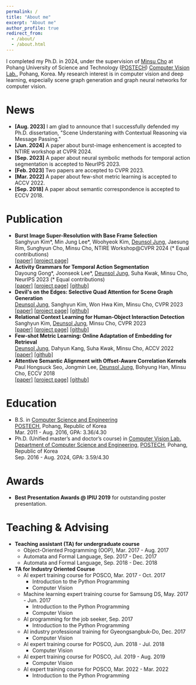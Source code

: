 ```yaml
---
permalink: /
title: "About me"
excerpt: "About me"
author_profile: true
redirect_from: 
  - /about/
  - /about.html
---
```

I completed my Ph.D. in 2024, under the supervision of [Minsu Cho](https://cvlab.postech.ac.kr/~mcho) at Pohang University of Science and Technology ([POSTECH](https://postech.ac.kr)) [Computer Vision Lab.](https://cvlab.postech.ac.kr/lab), Pohang, Korea. My research interest is in computer vision and deep learning, especially scene graph generation and graph neural networks for computer vision. 

News
======
- **[Aug. 2023]** I am glad to announce that I successfully defended my Ph.D. dissertation, "Scene Understaning with Contextual Reasoning via Message Passing."
- **[Jun. 2024]** A paper about burst-image enhencement is accepted to NTIRE workshop at CVPR 2024. 
- **[Sep. 2023]** A paper about neural symbolic methods for temporal action segmentation is accepted to NeurIPS 2023.
- **[Feb. 2023]** Two papers are accepted to CVPR 2023. 
- **[Mar. 2022]** A paper about few-shot metric learning is accepted to ACCV 2022. 
- **[Sep. 2018]** A paper about semantic correspondence is accepted to ECCV 2018. 

Publication
======
- **Burst Image Super-Resolution with Base Frame Selection** <br> Sanghyun Kim\*, Min Jung Lee\*, Woohyeok Kim, <ins>Deunsol Jung</ins>, Jaesung Rim, Sunghyun Cho, Minsu Cho, NTIRE Workshop@CVPR 2024 (\* Equal contributions) <br> [[paper]](https://arxiv.org/abs/2406.17869) [[project page]](https://postech-cvlab.github.io/Burst_FSN/)
- **Activity Grammars for Temporal Action Segmentation** <br> Dayoung Gong\*, Joonseok Lee\*, <ins>Deunsol Jung</ins>, Suha Kwak, Minsu Cho, NeurIPS 2023 (\* Equal contributions) <br> [[paper]](https://arxiv.org/abs/2312.04266) [[project page]](http://cvlab.postech.ac.kr/research/KARI) [[github]](https://github.com/gongda0e/KARI) 
- **Devil's on the Edges: Selective Quad Attention for Scene Graph Generation** <br> <ins>Deunsol Jung</ins>, Sanghyun Kim, Won Hwa Kim, Minsu Cho, CVPR 2023 <br> [[paper]](https://arxiv.org/abs/2304.03495) [[project page]](https://cvlab.postech.ac.kr/research/SQUAT) [[github]](https://github.com/hesedjds/squat) 
- **Relational Context Learning for Human-Object Interaction Detection** <br> Sanghyun Kim, <ins>Deunsol Jung</ins>, Minsu Cho, CVPR 2023 <br> [[paper]](https://arxiv.org/abs/2304.04997) [[project page]](http://cvlab.postech.ac.kr/research/MUREN/) [[github]](https://github.com/OreoChocolate/MUREN)
- **Few-shot Metric Learning: Online Adaptation of Embedding for Retrieval** <br> <ins>Deunsol Jung</ins>, Dahyun Kang, Suha Kwak, Minsu Cho, ACCV 2022 <br> [[paper]](https://arxiv.org/abs/2211.07116) [[github]](https://github.com/hesedjds/FSML)
- **Attentive Semantic Alignment with Offset-Aware Correlation Kernels** <br> Paul Hongsuck Seo, Jongmin Lee, <ins>Deunsol Jung</ins>, Bohyung Han, Minsu Cho, ECCV 2018 <br> [[paper]](https://arxiv.org/abs/1808.02128) [[project page]](https://cvlab.postech.ac.kr/research/A2Net/) [[github]](https://github.com/bluedream1121/A2Net)

Education 
======
- B.S. in [Computer Science and Engineering](https://cse.postech.ac.kr) <br> [POSTECH](https://postech.ac.kr), Pohang, Republic of Korea <br> Mar. 2011 - Aug. 2016, GPA: 3.36/4.30
- Ph.D. (Unified master’s and doctor’s course) in [Computer Vision Lab.](https://cvlab.postecha.ac.kr) <br> [Department of Computer Science and Engineering](https://cse.postech.ac.kr), [POSTECH](https://postech.ac.kr), Pohang, Republic of Korea <br> Sep. 2016 - Aug. 2024, GPA: 3.59/4.30

Awards 
======
- **Best Presentation Awards @ IPIU 2019** for outstanding poster presentation.

Teaching & Advising 
======
- **Teaching assistant (TA) for undergraduate course**
  - Object-Oriented Programming (OOP), Mar. 2017 - Aug. 2017
  - Automata and Formal Language, Sep. 2017 - Dec. 2017
  - Automata and Formal Language, Sep. 2018 - Dec. 2018
- **TA for Industry Oriented Course**
  - AI expert training course for POSCO, Mar. 2017 - Oct. 2017 
    - Introduction to the Python Programming 
    - Computer Vision 
  - Machine learning expert training course for Samsung DS, May. 2017 - Jun. 2017 
    - Introduction to the Python Programming
    - Computer Vision
  - AI programming for the job seeker, Sep. 2017 
    - Introduction to the Python Programming
  - AI industry professional training for Gyeongsangbuk-Do, Dec. 2017 
    - Computer Vision
  - AI expert training course for POSCO, Jun. 2018 - Jul. 2018
    - Computer Vision
  - AI expert training course for POSCO, Jul. 2019 - Aug. 2019
    - Computer Vision
  - AI expert training course for POSCO, Mar. 2022 - Mar. 2022
    - Introduction to the Python Programming
